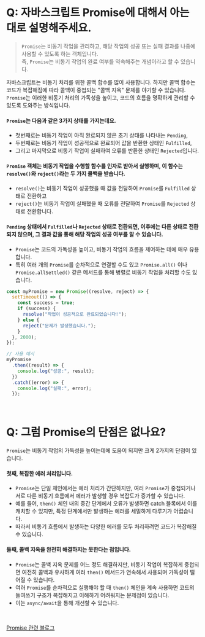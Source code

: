 # Q: 자바스크립트 Promise에 대해서 아는 대로 설명해주세요.
> `Promise`는 비동기 작업을 관리하고, 해당 작업의 성공 또는 실패 결과를 나중에 사용할 수 있도록 하는 객체입니다.  
> 즉, `Promise`는 비동기 작업의 완료 여부를 약속해주는 개념이라고 할 수 있습니다. 

자바스크립트는 비동기 처리를 위한 콜백 함수를 많이 사용합니다. 하지만 콜백 함수는 코드가 복잡해짐에 따라 콜백이 중첩되는 "콜백 지옥" 문제를 야기할 수 있습니다. `Promise`는 이러한 비동기 처리의 가독성을 높이고, 코드의 흐름을 명확하게 관리할 수 있도록 도와주는 방식입니다.

#### `Promise`는 다음과 같은 3가지 상태를 가지는데요. 
- 첫번째로는 비동기 작업이 아직 완료되지 않은 초기 상태를 나타내는 `Pending`,
- 두번째로는 비동기 작업이 성공적으로 완료되어 값을 반환한 상태인 `Fulfilled`,
- 그리고 마지막으로 비동기 작업이 실패하여 오류를 반환한 상태인 `Rejected`입니다.

#### `Promise` 객체는 비동기 작업을 수행할 함수를 인자로 받아서 실행하며, 이 함수는 `resolve()`와 `reject()`라는 두 가지 콜백을 받습니다.

- `resolve()`는 비동기 작업이 성공했을 때 값을 전달하여 `Promise`를 `Fulfilled` 상태로 전환하고
- `reject()`는 비동기 작업이 실패했을 때 오류를 전달하여 `Promise`를 `Rejected` 상태로 전환합니다.

#### `Pending` 상태에서 `Fulfilled`나 `Rejected` 상태로 전환되면, 이후에는 다른 상태로 전환되지 않으며, 그 결과 값을 통해 해당 작업의 성공 여부를 알 수 있습니다.

- `Promise`는 코드의 가독성을 높이고, 비동기 작업의 흐름을 제어하는 데에 매우 유용합니다.
- 특히 여러 개의 `Promise`를 순차적으로 연결할 수도 있고 `Promise.all()` 이나 `Promise.allSettled()` 같은 메서드를 통해 병렬로 비동기 작업을 처리할 수도 있습니다.

```javascript
const myPromise = new Promise((resolve, reject) => {
  setTimeout(() => {
    const success = true; 
    if (success) {
      resolve("작업이 성공적으로 완료되었습니다!");
    } else {
      reject("문제가 발생했습니다.");
    }
  }, 2000); 
});

// 사용 예시
myPromise
  .then((result) => {
    console.log("성공:", result);
  })
  .catch((error) => {
    console.log("실패:", error);
  });

```

<br/>

# Q: 그럼 Promise의 단점은 없나요? 

`Promise`는 비동기 작업의 가독성을 높이는데에 도움이 되지만 크게 2가지의 단점이 있습니다.

#### 첫째, 복잡한 에러 처리입니다.
- `Promise`는 단일 체인에서는 에러 처리가 간단하지만, 여러 `Promise`가 중첩되거나 서로 다른 비동기 흐름에서 에러가 발생할 경우 복잡도가 증가할 수 있습니다.
- 예를 들어, `then()` 체인 내의 중간 단계에서 오류가 발생하면 catch 블록에서 이를 캐치할 수 있지만, 특정 단계에서만 발생하는 에러를 세밀하게 다루기가 어렵습니다.
- 따라서 비동기 흐름에서 발생하는 다양한 에러를 모두 처리하려면 코드가 복잡해질 수 있습니다.

#### 둘째, 콜백 지옥을 완전히 해결하지는 못한다는 점입니다.
- `Promise`는 콜백 지옥 문제를 어느 정도 해결하지만, 비동기 작업이 복잡하게 중첩되면 여전히 콜백과 유사하게 여러 `then()` 메서드가 연속해서 사용되며 가독성이 떨어질 수 있습니다.
- 여러 `Promise`를 순차적으로 실행해야 할 때 `then()` 체인을 계속 사용하면 코드의 들여쓰기 구조가 복잡해지고 이해하기 어려워지는 문제점이 있습니다.
- 이는 `async/await`을 통해 개선할 수 있습니다.

<br/>

[Promise 관련 블로그](https://velog.io/@hongdongk/%ED%94%84%EB%A1%9C%EB%AF%B8%EC%8A%A4-async)


